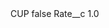 <?xml version="1.0" encoding="UTF-8"?>
<CustomMetadata xmlns="http://soap.sforce.com/2006/04/metadata" xmlns:xsi="http://www.w3.org/2001/XMLSchema-instance" xmlns:xsd="http://www.w3.org/2001/XMLSchema">
    <label>CUP</label>
    <protected>false</protected>
    <values>
        <field>Rate__c</field>
        <value xsi:type="xsd:double">1.0</value>
    </values>
</CustomMetadata>
